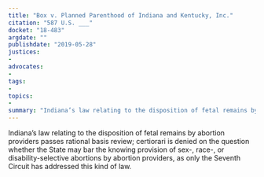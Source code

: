 ```yaml
---
title: "Box v. Planned Parenthood of Indiana and Kentucky, Inc."
citation: "587 U.S. ___"
docket: "18-483"
argdate: ""
publishdate: "2019-05-28"
justices:
- 
advocates:
- 
tags:
- 
topics:
- 
summary: "Indiana’s law relating to the disposition of fetal remains by abortion providers passes rational basis review; certiorari is denied on the question whether the State may bar the knowing provision of sex-, race-, or disability-selective abortions by abortion providers, as only the Seventh Circuit has addressed this kind of law."
---
```

Indiana’s law relating to the disposition of fetal remains by abortion providers passes rational basis review; certiorari is denied on the question whether the State may bar the knowing provision of sex-, race-, or disability-selective abortions by abortion providers, as only the Seventh Circuit has addressed this kind of law.